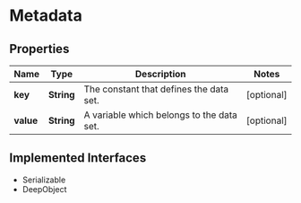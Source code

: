 

# Metadata

## Properties

Name | Type | Description | Notes
------------ | ------------- | ------------- | -------------
**key** | **String** | The constant that defines the data set. |  [optional]
**value** | **String** | A variable which belongs to the data set. |  [optional]


## Implemented Interfaces

* Serializable
* DeepObject



